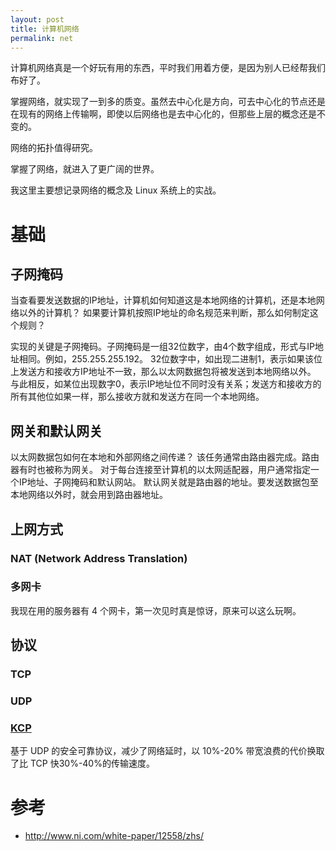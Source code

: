 ```yaml
---
layout: post
title: 计算机网络
permalink: net
---
```


计算机网络真是一个好玩有用的东西，平时我们用着方便，是因为别人已经帮我们布好了。

掌握网络，就实现了一到多的质变。虽然去中心化是方向，可去中心化的节点还是在现有的网络上传输啊，即使以后网络也是去中心化的，但那些上层的概念还是不变的。

网络的拓扑值得研究。

掌握了网络，就进入了更广阔的世界。

我这里主要想记录网络的概念及 Linux 系统上的实战。

# 基础

## 子网掩码
当查看要发送数据的IP地址，计算机如何知道这是本地网络的计算机，还是本地网络以外的计算机？ 如果要计算机按照IP地址的命名规范来判断，那么如何制定这个规则？

实现的关键是子网掩码。子网掩码是一组32位数字，由4个数字组成，形式与IP地址相同。例如，255.255.255.192。 32位数字中，如出现二进制1，表示如果该位上发送方和接收方IP地址不一致，那么以太网数据包将被发送到本地网络以外。 与此相反，如某位出现数字0，表示IP地址位不同时没有关系；发送方和接收方的所有其他位如果一样，那么接收方就和发送方在同一个本地网络。

## 网关和默认网关
以太网数据包如何在本地和外部网络之间传递？ 该任务通常由路由器完成。路由器有时也被称为网关。 对于每台连接至计算机的以太网适配器，用户通常指定一个IP地址、子网掩码和默认网站。 默认网关就是路由器的地址。要发送数据包至本地网络以外时，就会用到路由器地址。

## 上网方式
### NAT (Network Address Translation)

### 多网卡
我现在用的服务器有 4 个网卡，第一次见时真是惊讶，原来可以这么玩啊。

## 协议

### TCP

### UDP

### [KCP](https://github.com/skywind3000/kcp)
基于 UDP 的安全可靠协议，减少了网络延时，以 10%-20% 带宽浪费的代价换取了比 TCP 快30%-40%的传输速度。

# 参考
- http://www.ni.com/white-paper/12558/zhs/
